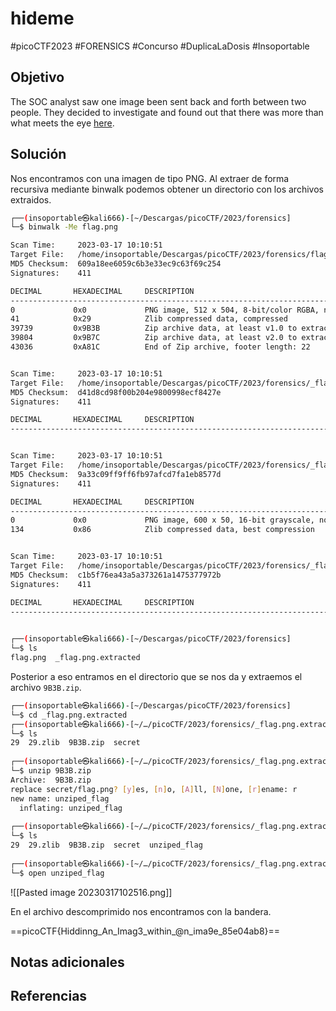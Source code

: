# hideme
#picoCTF2023 #FORENSICS #Concurso #DuplicaLaDosis #Insoportable 
## Objetivo
The SOC analyst saw one image been sent back and forth between two people. They decided to investigate and found out that there was more than what meets the eye [here](https://artifacts.picoctf.net/c/256/flag.png).
## Solución
Nos encontramos con una imagen de tipo PNG. Al extraer de forma recursiva mediante binwalk podemos obtener un directorio con los archivos extraidos.

```bash
┌──(insoportable㉿kali666)-[~/Descargas/picoCTF/2023/forensics]
└─$ binwalk -Me flag.png 

Scan Time:     2023-03-17 10:10:51
Target File:   /home/insoportable/Descargas/picoCTF/2023/forensics/flag.png
MD5 Checksum:  609a18ee6059c6b3e33ec9c63f69c254
Signatures:    411

DECIMAL       HEXADECIMAL     DESCRIPTION
--------------------------------------------------------------------------------
0             0x0             PNG image, 512 x 504, 8-bit/color RGBA, non-interlaced
41            0x29            Zlib compressed data, compressed
39739         0x9B3B          Zip archive data, at least v1.0 to extract, name: secret/
39804         0x9B7C          Zip archive data, at least v2.0 to extract, compressed size: 2997, uncompressed size: 3152, name: secret/flag.png
43036         0xA81C          End of Zip archive, footer length: 22


Scan Time:     2023-03-17 10:10:51
Target File:   /home/insoportable/Descargas/picoCTF/2023/forensics/_flag.png.extracted/29
MD5 Checksum:  d41d8cd98f00b204e9800998ecf8427e
Signatures:    411

DECIMAL       HEXADECIMAL     DESCRIPTION
--------------------------------------------------------------------------------


Scan Time:     2023-03-17 10:10:51
Target File:   /home/insoportable/Descargas/picoCTF/2023/forensics/_flag.png.extracted/secret/flag.png
MD5 Checksum:  9a33c09ff9ff6fb97afcd7fa1eb8577d
Signatures:    411

DECIMAL       HEXADECIMAL     DESCRIPTION
--------------------------------------------------------------------------------
0             0x0             PNG image, 600 x 50, 16-bit grayscale, non-interlaced
134           0x86            Zlib compressed data, best compression


Scan Time:     2023-03-17 10:10:51
Target File:   /home/insoportable/Descargas/picoCTF/2023/forensics/_flag.png.extracted/secret/_flag.png.extracted/86
MD5 Checksum:  c1b5f76ea43a5a373261a1475377972b
Signatures:    411

DECIMAL       HEXADECIMAL     DESCRIPTION
--------------------------------------------------------------------------------

                                                                         
┌──(insoportable㉿kali666)-[~/Descargas/picoCTF/2023/forensics]
└─$ ls
flag.png  _flag.png.extracted
```

Posterior a eso entramos en el directorio que se nos da  y extraemos el archivo `9B3B.zip`.

```bash
┌──(insoportable㉿kali666)-[~/Descargas/picoCTF/2023/forensics]
└─$ cd _flag.png.extracted 
┌──(insoportable㉿kali666)-[~/…/picoCTF/2023/forensics/_flag.png.extracted]
└─$ ls
29  29.zlib  9B3B.zip  secret
                                                                         
┌──(insoportable㉿kali666)-[~/…/picoCTF/2023/forensics/_flag.png.extracted]
└─$ unzip 9B3B.zip          
Archive:  9B3B.zip
replace secret/flag.png? [y]es, [n]o, [A]ll, [N]one, [r]ename: r
new name: unziped_flag
  inflating: unziped_flag            
                                                                         
┌──(insoportable㉿kali666)-[~/…/picoCTF/2023/forensics/_flag.png.extracted]
└─$ ls
29  29.zlib  9B3B.zip  secret  unziped_flag
                                                                         
┌──(insoportable㉿kali666)-[~/…/picoCTF/2023/forensics/_flag.png.extracted]
└─$ open unziped_flag 
```

![[Pasted image 20230317102516.png]]

En el archivo descomprimido nos encontramos con la bandera.

==picoCTF{Hiddinng_An_Imag3_within_@n_ima9e_85e04ab8}==
## Notas adicionales

## Referencias